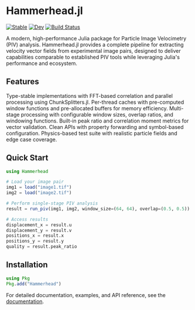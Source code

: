 # Hammerhead.jl

[![Stable](https://img.shields.io/badge/docs-stable-blue.svg)](https://stillyslalom.github.io/Hammerhead.jl/stable/)
[![Dev](https://img.shields.io/badge/docs-dev-blue.svg)](https://stillyslalom.github.io/Hammerhead.jl/dev/)
[![Build Status](https://github.com/stillyslalom/Hammerhead.jl/actions/workflows/CI.yml/badge.svg?branch=main)](https://github.com/stillyslalom/Hammerhead.jl/actions/workflows/CI.yml?query=branch%3Amain)

A modern, high-performance Julia package for Particle Image Velocimetry (PIV) analysis. Hammerhead.jl provides a complete pipeline for extracting velocity vector fields from experimental image pairs, designed to deliver capabilities comparable to established PIV tools while leveraging Julia's performance and ecosystem.

## Features

Type-stable implementations with FFT-based correlation and parallel processing using ChunkSplitters.jl. Per-thread caches with pre-computed window functions and pre-allocated buffers for memory efficiency. Multi-stage processing with configurable window sizes, overlap ratios, and windowing functions. Built-in peak ratio and correlation moment metrics for vector validation. Clean APIs with property forwarding and symbol-based configuration. Physics-based test suite with realistic particle fields and edge case coverage.

## Quick Start

```julia
using Hammerhead

# Load your image pair
img1 = load("image1.tif")
img2 = load("image2.tif")

# Perform single-stage PIV analysis
result = run_piv(img1, img2, window_size=(64, 64), overlap=(0.5, 0.5))

# Access results
displacement_x = result.u
displacement_y = result.v
positions_x = result.x
positions_y = result.y
quality = result.peak_ratio
```

## Installation

```julia
using Pkg
Pkg.add("Hammerhead")
```

For detailed documentation, examples, and API reference, see the [documentation](https://stillyslalom.github.io/Hammerhead.jl/dev/).
